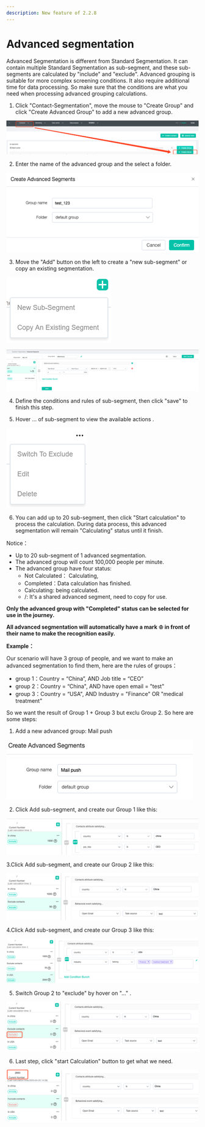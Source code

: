 ```yaml
---
description: New feature of 2.2.8
---
```


# Advanced segmentation

Advanced Segmentation is different from Standard Segmentation. It can contain multiple Standard Segmentation as sub-segment, and these sub-segments are calculated by "include" and "exclude".  Advanced grouping is suitable for more complex screening conditions. It also require additional time for data processing. So make sure that the conditions are what you need when processing advanced grouping calculations.

1. Click "Contact-Segmentation", move the mouse to "Create Group" and click "Create Advanced Group" to add a new advanced group.

![](.gitbook/assets/1%20%282%29.png)

2. Enter the name of the advanced group and the select a folder.

![](.gitbook/assets/2%20%284%29.png)

3. Move the "Add" button on the left to create a "new sub-segment" or copy an existing segmentation.

![](.gitbook/assets/3%20%282%29.png)

![](.gitbook/assets/4%20%282%29.png)

4. Define the conditions and rules of sub-segment, then click "save" to finish this step. 

5. Hover  ...  of sub-segment to view the available actions .

![](.gitbook/assets/6%20%281%29.png)

6. You can add up to 20 sub-segment, then click "Start calculation" to process the calculation. During data process, this advanced segmentation will remain "Calculating" status until it finish.  

Notice： 

* Up to 20 sub-segment of 1 advanced segmentation. 
* The advanced group will count 100,000 people per minute.
* The advanced group have four status:
  * Not Calculated： Calculating, 
  * Completed：Data calculation has finished.  
  * Calculating:  being calculated.
  * /:  It's a shared advanced segment, need to copy for use.

**Only the advanced group with "Completed" status can be selected for use in the journey.**

**All advanced segmentation will automatically have a mark ♔ in front of their name to make the recognition easily.** 

 

**Example：** 

Our scenario will have 3 group of people, and we want to make an advanced segmentation to find them, here are the rules of groups： 

* group 1：Country = “China”, AND Job title = “CEO”
* group 2：Country = “China", AND have open email = "test"
* group 3：Country = “USA",  AND Industry = "Finance" OR "medical treatment"

So we want the result of Group 1 + Group 3 but exclu Group 2. So here are some steps: 

 1.  Add a new advanced group: Mail push

![](.gitbook/assets/7%20%283%29.png)

2. Click Add sub-segment, and create our Group 1 like this: 

![](.gitbook/assets/8%20%281%29.png)

3.Click Add sub-segment, and create our Group 2 like this: 

![](.gitbook/assets/9%20%281%29.png)

4.Click Add sub-segment, and create our Group 3 like this:

![](.gitbook/assets/0.png)

5. Switch Group 2 to "exclude" by hover on "..." .

![](.gitbook/assets/11%20%282%29.png)

6. Last step, click "start Calculation" button to get what we need. 

![](.gitbook/assets/12%20%283%29.png)

